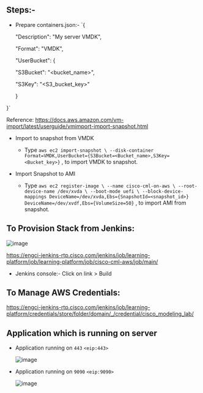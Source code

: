 ## Steps:-
- Prepare containers.json:-
   `{
    
    "Description": "My server VMDK",
    
    "Format": "VMDK",
    
    "UserBucket": {
    
    "S3Bucket": "<bucket_name>",
    
    "S3Key": "<S3_bucket_key>"
    
    }

}`
  
  Reference: https://docs.aws.amazon.com/vm-import/latest/userguide/vmimport-import-snapshot.html
- Import to snapshot from VMDK
   - Type `aws ec2 import-snapshot \
--disk-container Format=VMDK,UserBucket={S3Bucket=<Bucket_name>,S3Key=<Bucket_key>}` , to import VMDK to snapshot.

- Import Snapshot to AMI
   - Type `aws ec2 register-image \
--name cisco-cml-on-aws \
--root-device-name /dev/xvda \
--boot-mode uefi \
--block-device-mappings DeviceName=/dev/xvda,Ebs={SnapshotId=<snapshot_id>} DeviceName=/dev/xvdf,Ebs={VolumeSize=50}` , to import AMI from snapshot.

## To Provision Stack from Jenkins:
    
   ![image](https://user-images.githubusercontent.com/69294193/207291650-f4f84213-c706-4e50-8ce5-f1cd2f538a7f.png)

  
  https://engci-jenkins-rtp.cisco.com/jenkins/job/learning-platform/job/learning-platform/job/cisco-cml-aws/job/main/
  
  - Jenkins console:-
     Click on link > Build 
## To Manage AWS Credentials:
  https://engci-jenkins-rtp.cisco.com/jenkins/job/learning-platform/credentials/store/folder/domain/_/credential/cisco_modeling_lab/ 

## Application which is running on server

- Application running on `443`
    `<eip:443>`
                  
     ![image](https://user-images.githubusercontent.com/69294193/207246036-3e0df538-0e1c-464a-a8a6-095c66c95177.png)

          
    

- Application running on `9090`
      `<eip:9090>`
 
    ![image](https://user-images.githubusercontent.com/69294193/207246424-60823eb0-6bb3-46ec-905e-ef170e41c5d0.png)
